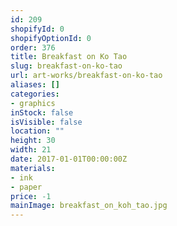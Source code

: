 ```yaml
---
id: 209
shopifyId: 0
shopifyOptionId: 0
order: 376
title: Breakfast on Ko Tao
slug: breakfast-on-ko-tao
url: art-works/breakfast-on-ko-tao
aliases: []
categories:
- graphics
inStock: false
isVisible: false
location: ""
height: 30
width: 21
date: 2017-01-01T00:00:00Z
materials:
- ink
- paper
price: -1
mainImage: breakfast_on_koh_tao.jpg
---
```

